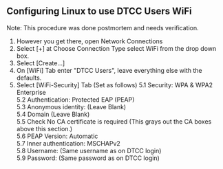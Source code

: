 ## Configuring Linux to use DTCC Users WiFi 
Note: This procedure was done postmortem and needs verification.


1. However you get there, open Network Connections  
2. Select [+] at Choose Connection Type select WiFi from the drop down box.  
3. Select [Create...]  
4. On [WiFi] Tab enter "DTCC Users", leave everything else with the defaults.  
5. Select [WiFi-Security] Tab  (Set as follows)
  5.1 Security: WPA & WPA2 Enterprise  
  5.2 Authentication: Protected EAP (PEAP)  
  5.3 Anonymous identity: (Leave Blank)  
  5.4 Domain (Leave Blank)  
  5.5 Check No CA certificate is required (This grays out the CA boxes above this section.)  
  5.6 PEAP Version: Automatic  
  5.7 Inner authentication: MSCHAPv2  
  5.8 Username: (Same username as on DTCC login)  
  5.9 Password: (Same password as on DTCC login)  


